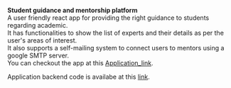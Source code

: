 **Student guidance and mentorship platform**<br>
A user friendly react app for providing the right guidance to students regarding academic.<br>
It has functionalities to show the list of experts and their details as per the user's areas of interest.<br>
It also supports a self-mailing system to connect users to mentors using a google SMTP server.<br>
You can checkout the app at this [Application_link](https://connectwithexpert.herokuapp.com/).

Application backend code is availabe at this [link](https://github.com/Om-Prakash08/connectwithexpert-backend/).

